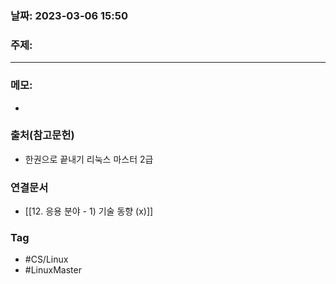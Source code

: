 ### 날짜: 2023-03-06 15:50

### 주제: 
---
### 메모: 
- 

### 출처(참고문헌) 
- 한권으로 끝내기 리눅스 마스터 2급

### 연결문서 
- [[12. 응용 분야 - 1) 기술 동향 (x)]]

### Tag
- #CS/Linux 
- #LinuxMaster 